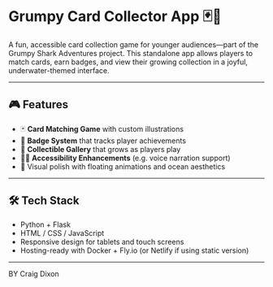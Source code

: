 # Grumpy Card Collector App 🃏🦈

A fun, accessible card collection game for younger audiences—part of the Grumpy Shark Adventures project. This standalone app allows players to match cards, earn badges, and view their growing collection in a joyful, underwater-themed interface.

---

## 🎮 Features

- 🃏 **Card Matching Game** with custom illustrations
- 🏅 **Badge System** that tracks player achievements
- 📘 **Collectible Gallery** that grows as players play
- 🧑‍🦯 **Accessibility Enhancements** (e.g. voice narration support)
- 🌈 Visual polish with floating animations and ocean aesthetics

---

## 🛠 Tech Stack

- Python + Flask
- HTML / CSS / JavaScript
- Responsive design for tablets and touch screens
- Hosting-ready with Docker + Fly.io (or Netlify if using static version)

---

BY Craig Dixon
